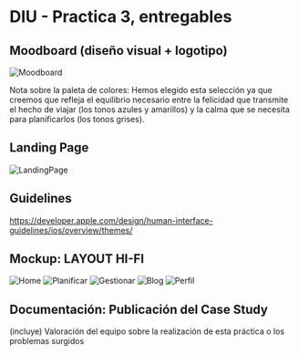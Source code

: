 # DIU - Practica 3, entregables

## Moodboard (diseño visual + logotipo)   

![Moodboard](https://user-images.githubusercontent.com/62568912/116582829-0731a200-a916-11eb-8d13-0f436d10d8cb.png)

Nota sobre la paleta de colores: Hemos elegido esta selección ya que creemos que refleja el equilibrio necesario entre la felicidad que transmite el hecho de viajar (los tonos azules y amarillos) y la calma que se necesita para planificarlos (los tonos grises).



## Landing Page

![LandingPage](https://user-images.githubusercontent.com/62568912/116591535-3862a000-a91f-11eb-87b1-431566547142.png)



## Guidelines

https://developer.apple.com/design/human-interface-guidelines/ios/overview/themes/


## Mockup: LAYOUT HI-FI

![Home](https://user-images.githubusercontent.com/62568912/118139831-0e71a900-b408-11eb-8929-7fd438bb1200.png)
![Planificar](https://user-images.githubusercontent.com/62568912/118139854-13365d00-b408-11eb-88a2-d809ad6b3220.png)
![Gestionar](https://user-images.githubusercontent.com/62568912/118139866-16314d80-b408-11eb-88a1-cffa050e2d85.png)
![Blog](https://user-images.githubusercontent.com/62568912/118139876-192c3e00-b408-11eb-866f-881d748af4b3.png)
![Perfil](https://user-images.githubusercontent.com/62568912/118139891-1b8e9800-b408-11eb-85b8-dfe87c225213.png)



## Documentación: Publicación del Case Study


(incluye) Valoración del equipo sobre la realización de esta práctica o los problemas surgidos
 
